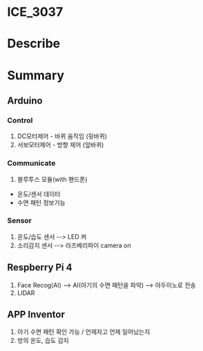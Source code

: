 # ICE_3037

# Describe

# Summary
## Arduino
### Control
1) DC모터제어 - 바퀴 움직임 (뒷바퀴)
2) 서보모터제어 - 방향 제어 (앞바퀴)

### Communicate 
1) 블루투스 모듈(with 핸드폰)
- 온도/센서 데이터
- 수면 패턴 정보기능


### Sensor
1) 온도/습도 센서 --> LED 켜
2) 소리감지 센서 --> 라즈베리파이 camera on

## Respberry Pi 4
1) Face Recog(AI)
--> AI(아기의 수면 패턴을 파악)
--> 아두이노로 전송
2) LIDAR


## APP Inventor
1) 아기 수면 패턴 확인 가능 / 언제자고 언제 일어났는지
2) 방의 온도, 습도 감지